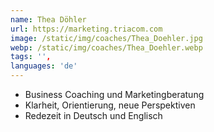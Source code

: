 ```yaml
---
name: Thea Döhler
url: https://marketing.triacom.com
image: /static/img/coaches/Thea_Doehler.jpg
webp: /static/img/coaches/Thea_Doehler.webp
tags: '',
languages: 'de'
---
```


<ul><li>Business Coaching und Marketingberatung</li><li>Klarheit, Orientierung, neue Perspektiven</li><li>Redezeit in Deutsch und Englisch</li></ul>